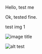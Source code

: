Hello, test me

Ok, tested fine.

test img 1

![image title](./../../images/file.png)

![alt test](https://github.com/manish-garodia/mg-playground/blob/main/common/images/broken-link.png?raw=true)


